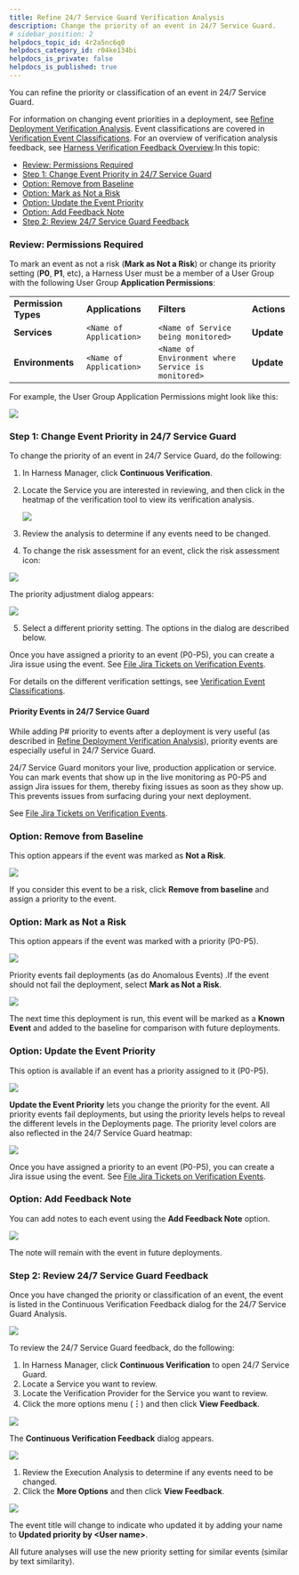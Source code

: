 ```yaml
---
title: Refine 24/7 Service Guard Verification Analysis
description: Change the priority of an event in 24/7 Service Guard.
# sidebar_position: 2
helpdocs_topic_id: 4r2a5nc6q0
helpdocs_category_id: r04ke134bi
helpdocs_is_private: false
helpdocs_is_published: true
---
```


You can refine the priority or classification of an event in 24/7 Service Guard.

For information on changing event priorities in a deployment, see [Refine Deployment Verification Analysis](refine-deployment-verification-analysis.md). Event classifications are covered in [Verification Event Classifications](../../../firstgen-platform/techref-category/cv-reference/verification-event-classifications.md). For an overview of verification analysis feedback, see [Harness Verification Feedback Overview](../continuous-verification-overview/concepts-cv/harness-verification-feedback-overview.md).In this topic:

* [Review: Permissions Required](#review_permissions_required)
* [Step 1: Change Event Priority in 24/7 Service Guard](#step_1_change_event_priority_in_24_7_service_guard)
* [Option: Remove from Baseline](#option_remove_from_baseline)
* [Option: Mark as Not a Risk](#option_mark_as_not_a_risk)
* [Option: Update the Event Priority](#option_update_the_event_priority)
* [Option: Add Feedback Note](#option_add_feedback_note)
* [Step 2: Review 24/7 Service Guard Feedback](#step_2_review_24_7_service_guard_feedback)

### Review: Permissions Required

To mark an event as not a risk (**Mark as Not a Risk**) or change its priority setting (**P0**, **P1**, etc), a Harness User must be a member of a User Group with the following User Group **Application Permissions**:



|  |  |  |  |
| --- | --- | --- | --- |
| **Permission Types** | **Applications** | **Filters** | **Actions** |
| **Services** | `<Name of Application>` | `<Name of Service being monitored>` | **Update** |
| **Environments** | `<Name of Application>` | `<Name of Environment where Service is monitored>` | **Update** |

 For example, the User Group Application Permissions might look like this:

![](./static/refine-24-7-service-guard-verification-analysis-29.png)

### Step 1: Change Event Priority in 24/7 Service Guard

To change the priority of an event in 24/7 Service Guard, do the following:

1. In Harness Manager, click **Continuous Verification**.
2. Locate the Service you are interested in reviewing, and then click in the heatmap of the verification tool to view its verification analysis.

   ![](./static/refine-24-7-service-guard-verification-analysis-30.png)

3. Review the analysis to determine if any events need to be changed.
4. To change the risk assessment for an event, click the risk assessment icon:

  ![](./static/refine-24-7-service-guard-verification-analysis-31.png)

  The priority adjustment dialog appears:

  ![](./static/refine-24-7-service-guard-verification-analysis-32.png)

5. Select a different priority setting. The options in the dialog are described below.

Once you have assigned a priority to an event (P0-P5), you can create a Jira issue using the event. See [File Jira Tickets on Verification Events](jira-cv-ticket.md).

For details on the different verification settings, see [Verification Event Classifications](../../../firstgen-platform/techref-category/cv-reference/verification-event-classifications.md).

#### Priority Events in 24/7 Service Guard

While adding P# priority to events after a deployment is very useful (as described in [Refine Deployment Verification Analysis](https://harness.helpdocs.io/article/gd9skrjb4g-refine-deployment-verification-analysis)), priority events are especially useful in 24/7 Service Guard.

24/7 Service Guard monitors your live, production application or service. You can mark events that show up in the live monitoring as P0-P5 and assign Jira issues for them, thereby fixing issues as soon as they show up. This prevents issues from surfacing during your next deployment.

See [File Jira Tickets on Verification Events](https://harness.helpdocs.io/article/v4d4pd5lxi-jira-cv-ticket).

### Option: Remove from Baseline

This option appears if the event was marked as **Not a Risk**.  


![](./static/refine-24-7-service-guard-verification-analysis-33.png)

If you consider this event to be a risk, click **Remove from baseline** and assign a priority to the event.

### Option: Mark as Not a Risk

This option appears if the event was marked with a priority (P0-P5).

![](./static/refine-24-7-service-guard-verification-analysis-34.png)

Priority events fail deployments (as do Anomalous Events) .If the event should not fail the deployment, select **Mark as Not a Risk**.

![](./static/refine-24-7-service-guard-verification-analysis-35.png)

The next time this deployment is run, this event will be marked as a **Known Event** and added to the baseline for comparison with future deployments.

### Option: Update the Event Priority

This option is available if an event has a priority assigned to it (P0-P5).

![](./static/refine-24-7-service-guard-verification-analysis-36.png)

**Update the Event Priority** lets you change the priority for the event. All priority events fail deployments, but using the priority levels helps to reveal the different levels in the Deployments page. The priority level colors are also reflected in the 24/7 Service Guard heatmap:

![](./static/refine-24-7-service-guard-verification-analysis-37.png)

Once you have assigned a priority to an event (P0-P5), you can create a Jira issue using the event. See [File Jira Tickets on Verification Events](jira-cv-ticket.md).

### Option: Add Feedback Note

You can add notes to each event using the **Add Feedback Note** option.

![](./static/refine-24-7-service-guard-verification-analysis-38.png)

The note will remain with the event in future deployments.

### Step 2: Review 24/7 Service Guard Feedback

Once you have changed the priority or classification of an event, the event is listed in the Continuous Verification Feedback dialog for the 24/7 Service Guard Analysis.

![](./static/refine-24-7-service-guard-verification-analysis-39.png)

To review the 24/7 Service Guard feedback, do the following:

1. In Harness Manager, click **Continuous Verification** to open 24/7 Service Guard.
2. Locate a Service you want to review.
3. Locate the Verification Provider for the Service you want to review.
4. Click the more options menu (**︙**) and then click **View Feedback**.

![](./static/refine-24-7-service-guard-verification-analysis-40.png)

The **Continuous Verification Feedback** dialog appears.

![](./static/refine-24-7-service-guard-verification-analysis-41.png)

1. Review the Execution Analysis to determine if any events need to be changed.
2. Click the **More Options** and then click **View Feedback**.

![](./static/refine-24-7-service-guard-verification-analysis-42.png)

The event title will change to indicate who updated it by adding your name to **Updated priority by &lt;User name&gt;**.

All future analyses will use the new priority setting for similar events (similar by text similarity).

